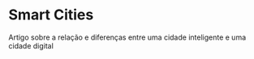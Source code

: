 # Smart  Cities 
Artigo  sobre a relação e diferenças entre uma cidade inteligente e  uma cidade  digital 
